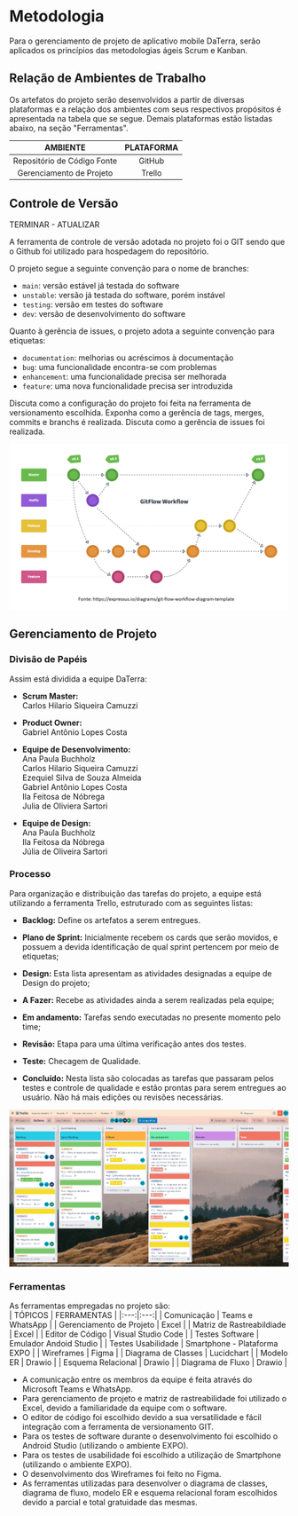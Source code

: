 
# Metodologia

Para o gerenciamento de projeto de aplicativo mobile DaTerra, serão aplicados os princípios das metodologias ágeis Scrum e Kanban. 

## Relação de Ambientes de Trabalho

Os artefatos do projeto serão desenvolvidos a partir de diversas plataformas e a relação dos ambientes com seus respectivos propósitos é apresentada na tabela que se segue. Demais plataformas estão listadas abaixo, na seção "Ferramentas".

AMBIENTE | PLATAFORMA |
|:---:|:---:|
| Repositório de Código Fonte | GitHub |
| Gerenciamento de Projeto | Trello |

## Controle de Versão
TERMINAR - ATUALIZAR

A ferramenta de controle de versão adotada no projeto foi o GIT sendo que o Github foi utilizado para hospedagem do repositório.

O projeto segue a seguinte convenção para o nome de branches:

- `main`: versão estável já testada do software
- `unstable`: versão já testada do software, porém instável
- `testing`: versão em testes do software
- `dev`: versão de desenvolvimento do software

Quanto à gerência de issues, o projeto adota a seguinte convenção para
etiquetas:

- `documentation`: melhorias ou acréscimos à documentação
- `bug`: uma funcionalidade encontra-se com problemas
- `enhancement`: uma funcionalidade precisa ser melhorada
- `feature`: uma nova funcionalidade precisa ser introduzida

Discuta como a configuração do projeto foi feita na ferramenta de versionamento escolhida. Exponha como a gerência de tags, merges, commits e branchs é realizada. Discuta como a gerência de issues foi realizada.

![print-git-flow.png](https://github.com/ICEI-PUC-Minas-PMV-ADS/pmv-ads-2022-2-e3-proj-mov-t2-da-terra/blob/main/entregas/images/outras/print-git-flow.png)


## Gerenciamento de Projeto

### Divisão de Papéis

Assim está dividida a equipe DaTerra: 
 
* **Scrum Master:** <br>
Carlos Hilario Siqueira Camuzzi <br>

* **Product Owner:** <br>
Gabriel Antônio Lopes Costa <br>

* **Equipe de Desenvolvimento:** <br> 
Ana Paula Buchholz	<br>
Carlos Hilario Siqueira Camuzzi <br>
Ezequiel Silva de Souza Almeida	<br>
Gabriel Antônio Lopes Costa <br>
Ila Feitosa de Nóbrega <br>
Julia de Oliviera Sartori <br>
 
* **Equipe de Design:** <br>
Ana Paula Buchholz <br>
Ila Feitosa da Nóbrega <br>
Júlia de Oliveira Sartori <br>

### Processo

Para organização e distribuição das tarefas do projeto, a equipe está utilizando a ferramenta Trello, estruturado com as seguintes listas:  
 
* **Backlog:** Define os artefatos a serem entregues.
 
* **Plano de Sprint:** Inicialmente recebem os cards que serão movidos, e possuem a devida identificação de qual sprint pertencem por meio de etiquetas; 
 
* **Design:** Esta lista apresentam as atividades designadas a equipe de Design do projeto; 
 
* **A Fazer:** Recebe as atividades ainda a serem realizadas pela equipe; 

* **Em andamento:** Tarefas sendo executadas no presente momento pelo time; 

* **Revisão:** Etapa para uma última verificação antes dos testes.

* **Teste:** Checagem de Qualidade.   
 
* **Concluído:** Nesta lista são colocadas as tarefas que passaram pelos testes e controle de qualidade e estão prontas para serem entregues ao usuário. Não há mais edições ou revisões necessárias. 

![print-trello.png](https://github.com/ICEI-PUC-Minas-PMV-ADS/pmv-ads-2022-2-e3-proj-mov-t2-da-terra/blob/main/entregas/images/outras/print-trello.png)

### Ferramentas

As ferramentas empregadas no projeto são:<br>
| TÓPICOS | FERRAMENTAS |
|:---:|:---:|
| Comunicação | Teams e WhatsApp |
| Gerenciamento de Projeto | Excel |
| Matriz de Rastreabildiade | Excel |
| Editor de Código | Visual Studio Code |
| Testes Software | Emulador Andoid Studio |
| Testes Usabilidade | Smartphone - Plataforma EXPO |
| Wireframes | Figma |
| Diagrama de Classes | Lucidchart |
| Modelo ER | Drawio |
| Esquema Relacional | Drawio |
| Diagrama de Fluxo | Drawio |

* A comunicação entre os membros da equipe é feita através do Microsoft Teams e WhatsApp.
* Para gerenciamento de projeto e matriz de rastreabilidade foi utilizado o Excel, devido a familiaridade da equipe com o software.
* O editor de código foi escolhido devido a sua versatilidade e fácil integração com a ferramenta de versionamento GIT.
* Para os testes de software durante o desenvolvimento foi escolhido o Android Studio (utilizando o ambiente EXPO).
* Para os testes de usabilidade foi escolhido a utilização de Smartphone (utilizando o ambiente EXPO).
* O desenvolvimento dos Wireframes foi feito no Figma.
* As ferramentas utilizadas para desenvolver o diagrama de classes, diagrama de fluxo, modelo ER e esquema relacional foram escolhidos devido a parcial e total gratuidade das mesmas.
